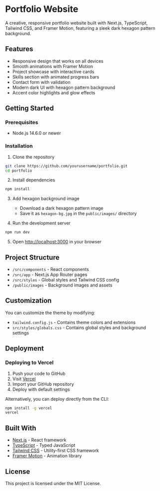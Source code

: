 # Portfolio Website

A creative, responsive portfolio website built with Next.js, TypeScript, Tailwind CSS, and Framer Motion, featuring a sleek dark hexagon pattern background.

## Features

- Responsive design that works on all devices
- Smooth animations with Framer Motion
- Project showcase with interactive cards
- Skills section with animated progress bars
- Contact form with validation
- Modern dark UI with hexagon pattern background
- Accent color highlights and glow effects

## Getting Started

### Prerequisites

- Node.js 14.6.0 or newer

### Installation

1. Clone the repository
```bash
git clone https://github.com/yourusername/portfolio.git
cd portfolio
```

2. Install dependencies
```bash
npm install
```

3. Add hexagon background image
   - Download a dark hexagon pattern image
   - Save it as `hexagon-bg.jpg` in the `public/images/` directory

4. Run the development server
```bash
npm run dev
```

5. Open [http://localhost:3000](http://localhost:3000) in your browser

## Project Structure

- `/src/components` - React components
- `/src/app` - Next.js App Router pages
- `/src/styles` - Global styles and Tailwind CSS config
- `/public/images` - Background images and assets

## Customization

You can customize the theme by modifying:
- `tailwind.config.js` - Contains theme colors and extensions
- `src/styles/globals.css` - Contains global styles and background settings

## Deployment

### Deploying to Vercel

1. Push your code to GitHub
2. Visit [Vercel](https://vercel.com)
3. Import your GitHub repository
4. Deploy with default settings

Alternatively, you can deploy directly from the CLI:

```bash
npm install -g vercel
vercel
```

## Built With

- [Next.js](https://nextjs.org/) - React framework
- [TypeScript](https://www.typescriptlang.org/) - Typed JavaScript
- [Tailwind CSS](https://tailwindcss.com/) - Utility-first CSS framework
- [Framer Motion](https://www.framer.com/motion/) - Animation library

## License

This project is licensed under the MIT License. 